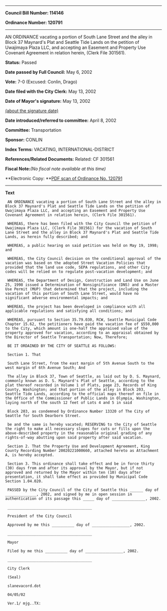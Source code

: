 

********

**Council Bill Number: 114146**
   
**Ordinance Number: 120791**
********

 AN ORDINANCE vacating a portion of South Lane Street and the alley in Block 37 Maynard's Plat and Seattle Tide Lands on the petition of Uwajimaya Plaza LLC, and accepting an Easement and Property Use Covenant Agreement in relation herein, (Clerk File 301561).

**Status:** Passed
   
**Date passed by Full Council:** May 6, 2002
   
**Vote:** 7-0 (Excused: Conlin, Drago)
   
**Date filed with the City Clerk:** May 13, 2002
   
**Date of Mayor's signature:** May 13, 2002
   
[(about the signature date)](/~public/approvaldate.htm)
   
   
   
**Date introduced/referred to committee:** April 8, 2002
   
**Committee:** Transportation
   
**Sponsor:** CONLIN
   
   
**Index Terms:** VACATING, INTERNATIONAL-DISTRICT

**References/Related Documents:** Related: CF 301561

**Fiscal Note:**_(No fiscal note available at this time)_

**Electronic Copy: **[PDF scan of Ordinance No. 120791](/~archives/Ordinances/Ord_120791.pdf)

********

**Text**
   
```
 AN ORDINANCE vacating a portion of South Lane Street and the alley in Block 37 Maynard's Plat and Seattle Tide Lands on the petition of Uwajimaya Plaza LLC, and accepting an Easement and Property Use Covenant Agreement in relation herein, (Clerk File 301561).

 WHEREAS, there has been filed with the City Council the petition of Uwajimaya Plaza LLC, (Clerk File 301561) for the vacation of South Lane Street and the alley in Block 37 Maynard's Plat and Seattle Tide Lands, as herein fully described; and

 WHEREAS, a public hearing on said petition was held on May 19, 1998; and

 WHEREAS, the City Council decision on the conditional approval of the vacation was based on the adopted Street Vacation Policies that provided that the land use code, SEPA regulations, and other City codes will be relied on to regulate post-vacation development; and

 WHEREAS, the Department of Design, Construction and Land Use on June 25, 1998 issued a Determination of Nonsignificance (DNS) and a Master Use Permit (MUP) that determined that the project, including the vacation of this portion of South Lane Street, would have no significant adverse environmental impacts; and

 WHEREAS, the project has been developed in compliance with all applicable regulations and satisfying all conditions; and

 WHEREAS, pursuant to Section 35.79.030, RCW, Seattle Municipal Code Chapter 15.62, the petitioners have paid the vacation fee of $550,000 to the City, which amount is one-half the appraised value of the property approved for vacation, according to an appraisal obtained by the Director of Seattle Transportation; Now, Therefore;

 BE IT ORDAINED BY THE CITY OF SEATTLE AS FOLLOWS:

 Section 1. That

 South Lane Street, from the east margin of 5th Avenue South to the west margin of 6th Avenue South; And

 The alley in Block 37, Town of Seattle, as laid out by D. S. Maynard, commonly known as D. S. Maynard's Plat of Seattle, according to the plat thereof recorded in Volume 1 of Plats, page 23, Records of King County, Washington; and that portion of the alley in Block 203, Seattle Tide Lands, according to the official maps thereof on file in the Office of the Commissioner of Public Lands in Olympia, Washington, laying north of the south 12 feet of Lots 4 and 5 in said

 Block 203, as condemned by Ordinance Number 13320 of The City of Seattle for South Dearborn Street.

 be and the same is hereby vacated; RESERVING to the City of Seattle the right to make all necessary slopes for cuts or fills upon the above-described property in the reasonable original grading of any rights-of-way abutting upon said property after said vacation.

 Section 2. That the Property Use and Development Agreement, King County Recording Number 20020221000660, attached hereto as Attachment A, is hereby accepted.

 Section 3. This ordinance shall take effect and be in force thirty (30) days from and after its approval by the Mayor, but if not approved and returned by the Mayor within ten (10) days after presentation, it shall take effect as provided by Municipal Code Section 1.04.020.

 PASSED by the City Council of the City of Seattle this ______ day of ______________, 2002, and signed by me in open session in authentication of its passage this _____ day of _______________, 2002.

 ______________________________________

 President of the City Council

 Approved by me this __________ day of _________________, 2002.

 ______________________________________

 Mayor

 Filed by me this __________ day of _________________, 2002.

 ______________________________________

 City Clerk

 (Seal)

 slanevacord.dot

 04/05/02

 Ver.1/ mjg..TX:

```
